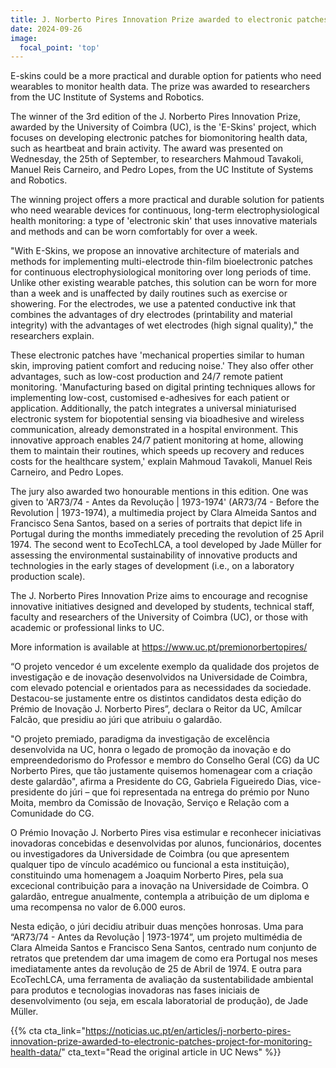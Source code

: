 ```yaml
---
title: J. Norberto Pires Innovation Prize awarded to electronic patches project for monitoring health data
date: 2024-09-26
image:
  focal_point: 'top'
---
```


E-skins could be a more practical and durable option for patients who need wearables to monitor health data. The prize was awarded to researchers from the UC Institute of Systems and Robotics.

<!--more-->


The winner of the 3rd edition of the J. Norberto Pires Innovation Prize, awarded by the University of Coimbra (UC), is the 'E-Skins' project, which focuses on developing electronic patches for biomonitoring health data, such as heartbeat and brain activity. The award was presented on Wednesday, the 25th of September, to researchers Mahmoud Tavakoli, Manuel Reis Carneiro, and Pedro Lopes, from the UC Institute of Systems and Robotics.

The winning project offers a more practical and durable solution for patients who need wearable devices for continuous, long-term electrophysiological health monitoring: a type of 'electronic skin' that uses innovative materials and methods and can be worn comfortably for over a week.

"With E-Skins, we propose an innovative architecture of materials and methods for implementing multi-electrode thin-film bioelectronic patches for continuous electrophysiological monitoring over long periods of time. Unlike other existing wearable patches, this solution can be worn for more than a week and is unaffected by daily routines such as exercise or showering. For the electrodes, we use a patented conductive ink that combines the advantages of dry electrodes (printability and material integrity) with the advantages of wet electrodes (high signal quality)," the researchers explain.

These electronic patches have 'mechanical properties similar to human skin, improving patient comfort and reducing noise.' They also offer other advantages, such as low-cost production and 24/7 remote patient monitoring. 'Manufacturing based on digital printing techniques allows for implementing low-cost, customised e-adhesives for each patient or application. Additionally, the patch integrates a universal miniaturised electronic system for biopotential sensing via bioadhesive and wireless communication, already demonstrated in a hospital environment. This innovative approach enables 24/7 patient monitoring at home, allowing them to maintain their routines, which speeds up recovery and reduces costs for the healthcare system,' explain Mahmoud Tavakoli, Manuel Reis Carneiro, and Pedro Lopes.

The jury also awarded two honourable mentions in this edition. One was given to 'AR73/74 - Antes da Revolução | 1973-1974' (AR73/74 - Before the Revolution | 1973-1974), a multimedia project by Clara Almeida Santos and Francisco Sena Santos, based on a series of portraits that depict life in Portugal during the months immediately preceding the revolution of 25 April 1974. The second went to EcoTechLCA, a tool developed by Jade Müller for assessing the environmental sustainability of innovative products and technologies in the early stages of development (i.e., on a laboratory production scale).

The J. Norberto Pires Innovation Prize aims to encourage and recognise innovative initiatives designed and developed by students, technical staff, faculty and researchers of the University of Coimbra (UC), or those with academic or professional links to UC.

More information is available at https://www.uc.pt/premionorbertopires/

“O projeto vencedor é um excelente exemplo da qualidade dos projetos de investigação e de inovação desenvolvidos na Universidade de Coimbra, com elevado potencial e orientados para as necessidades da sociedade. Destacou-se justamente entre os distintos candidatos desta edição do Prémio de Inovação J. Norberto Pires”, declara o Reitor da UC, Amílcar Falcão, que presidiu ao júri que atribuiu o galardão.

"O projeto premiado, paradigma da investigação de excelência desenvolvida na UC, honra o legado de promoção da inovação e do empreendedorismo do Professor e membro do Conselho Geral (CG) da UC Norberto Pires, que tão justamente quisemos homenagear com a criação deste galardão", afirma a Presidente do CG, Gabriela Figueiredo Dias, vice-presidente do júri – que foi representada na entrega do prémio por Nuno Moita, membro da Comissão de Inovação, Serviço e Relação com a Comunidade do CG.

O Prémio Inovação J. Norberto Pires visa estimular e reconhecer iniciativas inovadoras concebidas e desenvolvidas por alunos, funcionários, docentes ou investigadores da Universidade de Coimbra (ou que apresentem qualquer tipo de vínculo académico ou funcional a esta instituição), constituindo uma homenagem a Joaquim Norberto Pires, pela sua excecional contribuição para a inovação na Universidade de Coimbra. O galardão, entregue anualmente, contempla a atribuição de um diploma e uma recompensa no valor de 6.000 euros.

Nesta edição, o júri decidiu atribuir duas menções honrosas. Uma para “AR73/74 - Antes da Revolução | 1973-1974”, um projeto multimédia de Clara Almeida Santos e Francisco Sena Santos, centrado num conjunto de retratos que pretendem dar uma imagem de como era Portugal nos meses imediatamente antes da revolução de 25 de Abril de 1974. E outra para EcoTechLCA, uma ferramenta de avaliação da sustentabilidade ambiental para produtos e tecnologias inovadoras nas fases iniciais de desenvolvimento (ou seja, em escala laboratorial de produção), de Jade Müller.


{{% cta cta_link="https://noticias.uc.pt/en/articles/j-norberto-pires-innovation-prize-awarded-to-electronic-patches-project-for-monitoring-health-data/" cta_text="Read the original article in UC News" %}}